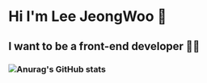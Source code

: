 # Hi I'm Lee JeongWoo 👋
## I want to be a front-end developer 👨‍💻
### ![Anurag's GitHub stats](https://github-readme-stats.vercel.app/api?username=handsomejeongwoo&show_icons=true&theme=radical)
<!--
**handsomejeongwoo/handsomejeongwoo** is a ✨ _special_ ✨ repository because its `README.md` (this file) appears on your GitHub profile.

Here are some ideas to get you started:

- 🔭 I’m currently working on ...
- 🌱 I’m currently learning ...
- 👯 I’m looking to collaborate on ...
- 🤔 I’m looking for help with ...
- 💬 Ask me about ...
- 📫 How to reach me: ...
- 😄 Pronouns: ...
- ⚡ Fun fact: ...
-->
